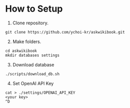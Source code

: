 # How to Setup

1. Clone repository.

```
git clone https://github.com/ychoi-kr/askwikibook.git
```

2. Make folders.

```
cd askwikibook
mkdir databases settings
```

3. Download database

```
./scripts/download_db.sh
```

4. Set OpenAI API Key

```
cat > ./settings/OPENAI_API_KEY
<your key>
^D
```
